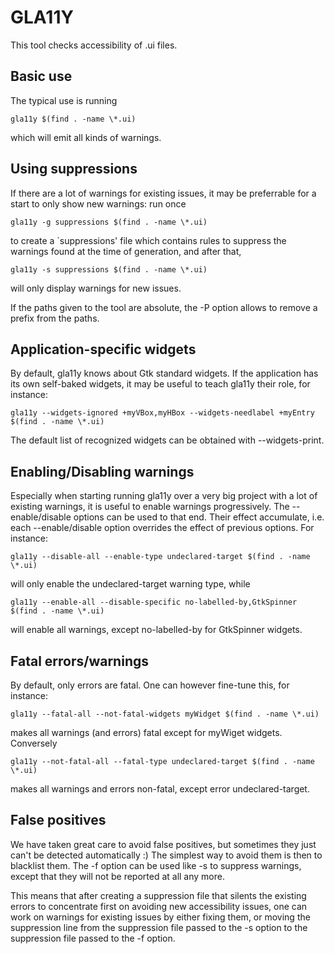 GLA11Y
======

This tool checks accessibility of .ui files.


Basic use
---------

The typical use is running

	gla11y $(find . -name \*.ui)

which will emit all kinds of warnings.


Using suppressions
------------------

If there are a lot of warnings for existing issues, it may be preferrable for a
start to only show new warnings: run once

	gla11y -g suppressions $(find . -name \*.ui)

to create a `suppressions' file which contains rules to suppress the warnings
found at the time of generation, and after that,

	gla11y -s suppressions $(find . -name \*.ui)

will only display warnings for new issues.

If the paths given to the tool are absolute, the -P option allows to remove a
prefix from the paths.


Application-specific widgets
----------------------------

By default, gla11y knows about Gtk standard widgets.  If the application has
its own self-baked widgets, it may be useful to teach gla11y their role, for
instance:

	gla11y --widgets-ignored +myVBox,myHBox --widgets-needlabel +myEntry $(find . -name \*.ui)

The default list of recognized widgets can be obtained with --widgets-print.


Enabling/Disabling warnings
---------------------------

Especially when starting running gla11y over a very big project with a lot
of existing warnings, it is useful to enable warnings progressively. The
--enable/disable options can be used to that end. Their effect accumulate, i.e.
each --enable/disable option overrides the effect of previous options. For
instance:

	gla11y --disable-all --enable-type undeclared-target $(find . -name \*.ui)

will only enable the undeclared-target warning type, while

	gla11y --enable-all --disable-specific no-labelled-by,GtkSpinner $(find . -name \*.ui)

will enable all warnings, except no-labelled-by for GtkSpinner widgets.


Fatal errors/warnings
---------------------

By default, only errors are fatal.  One can however fine-tune this, for instance:

	gla11y --fatal-all --not-fatal-widgets myWidget $(find . -name \*.ui)

makes all warnings (and errors) fatal except for myWiget widgets.  Conversely

	gla11y --not-fatal-all --fatal-type undeclared-target $(find . -name \*.ui)

makes all warnings and errors non-fatal, except error undeclared-target.


False positives
---------------

We have taken great care to avoid false positives, but sometimes they just can't
be detected automatically :) The simplest way to avoid them is then to blacklist
them. The -f option can be used like -s to suppress warnings, except that they
will not be reported at all any more.

This means that after creating a suppression file that silents the existing
errors to concentrate first on avoiding new accessibility issues, one can work
on warnings for existing issues by either fixing them, or moving the suppression
line from the suppression file passed to the -s option to the suppression file
passed to the -f option.
